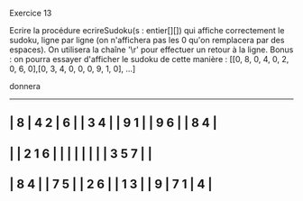 Exercice 13

Ecrire la procédure ecrireSudoku(s : entier[][]) qui affiche correctement le sudoku, ligne par ligne (on n'affichera pas les 0 qu'on remplacera par des espaces). On utilisera la chaîne '\r' pour effectuer un retour à la ligne.
Bonus : on pourra essayer d'afficher le sudoku de cette manière : 
[[0, 8, 0, 4, 0, 2, 0, 6, 0],[0, 3, 4, 0, 0, 0, 9, 1, 0], ...]

donnera

 -----------------------
|   8   | 4   2 |   6   |
|   3 4 |       | 9 1   |
| 9 6   |       |   8 4 |
 -----------------------
|       | 2 1 6 |       |
|       |       |       |
|       | 3 5 7 |       |
 -----------------------
| 8 4   |       |   7 5 |
|   2 6 |       | 1 3   |
|   9   | 7   1 |   4   |
 -----------------------